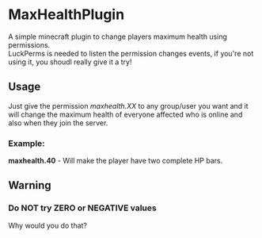 # MaxHealthPlugin
A simple minecraft plugin to change players maximum health using permissions.
<br>LuckPerms is needed to listen the permission changes events, if you're not using it, you shoudl really give it a try!
## Usage
Just give the permission _maxhealth.XX_ to any group/user you want and it will change the maximum health of everyone affected who is online and also when they join the server.
### Example:
__maxhealth.40__ - Will make the player have two complete HP bars.

## Warning
### Do NOT try ZERO or NEGATIVE values
Why would you do that?

